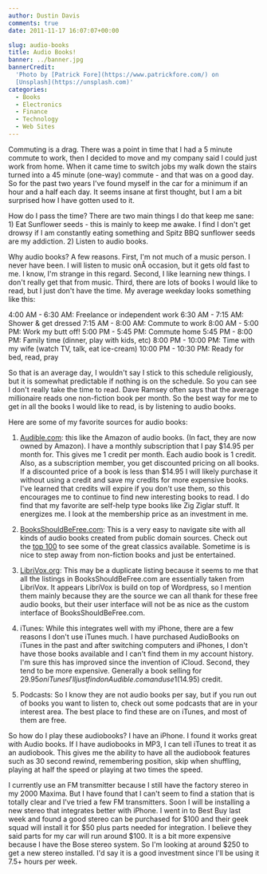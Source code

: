 ```yaml
---
author: Dustin Davis
comments: true
date: 2011-11-17 16:07:07+00:00

slug: audio-books
title: Audio Books!
banner: ../banner.jpg
bannerCredit:
  'Photo by [Patrick Fore](https://www.patrickfore.com/) on
  [Unsplash](https://unsplash.com)'
categories:
  - Books
  - Electronics
  - Finance
  - Technology
  - Web Sites
---
```


Commuting is a drag. There was a point in time that I had a 5 minute commute to
work, then I decided to move and my company said I could just work from home.
When it came time to switch jobs my walk down the stairs turned into a 45 minute
(one-way) commute - and that was on a good day. So for the past two years I've
found myself in the car for a minimum if an hour and a half each day. It seems
insane at first thought, but I am a bit surprised how I have gotten used to it.

How do I pass the time? There are two main things I do that keep me sane: 1) Eat
Sunflower seeds - this is mainly to keep me awake. I find I don't get drowsy if
I am constantly eating something and Spitz BBQ sunflower seeds are my
addiction. 2) Listen to audio books.

Why audio books? A few reasons. First, I'm not much of a music person. I never
have been. I will listen to music onÂ occasion, but it gets old fast to me. I
know, I'm strange in this regard. Second, I like learning new things. I don't
really get that from music. Third, there are lots of books I would like to read,
but I just don't have the time. My average weekday looks something like this:

4:00 AM - 6:30 AM: Freelance or independent work 6:30 AM - 7:15 AM: Shower & get
dressed 7:15 AM - 8:00 AM: Commute to work 8:00 AM - 5:00 PM: Work my butt off!
5:00 PM - 5:45 PM: Commute home 5:45 PM - 8:00 PM: Family time (dinner, play
with kids, etc) 8:00 PM - 10:00 PM: Time with my wife (watch TV, talk, eat
ice-cream) 10:00 PM - 10:30 PM: Ready for bed, read, pray

So that is an average day, I wouldn't say I stick to this schedule religiously,
but it is somewhat predictable if nothing is on the schedule. So you can see I
don't really take the time to read. Dave Ramsey often says that the average
millionaire reads one non-fiction book per month. So the best way for me to get
in all the books I would like to read, is by listening to audio books.

Here are some of my favorite sources for audio books:

1. [Audible.com](http://www.jdoqocy.com/click-1639684-10400420?sid=nerdydork):
   this like the Amazon of audio books. (In fact, they are now owned by Amazon).
   I have a monthly subscription that I pay
   $14.95 per month for. This gives me 1 credit per month. Each audio book is 1 credit. Also, as a subscription member, you get discounted pricing on all books. If a discounted price of a book is less than $14.95
   I will likely purchase it without using a credit and save my credits for more
   expensive books. I've learned that credits will expire if you don't use them,
   so this encourages me to continue to find new interesting books to read. I do
   find that my favorite are self-help type books like Zig Ziglar stuff. It
   energizes me. I look at the membership price as an investment in me.

2. [BooksShouldBeFree.com](http://www.booksshouldbefree.com/): This is a very
   easy to navigate site with all kinds of audio books created from public
   domain sources. Check out the
   [top 100](http://www.booksshouldbefree.com/Top_100) to see some of the great
   classics available. Sometime is is nice to step away from non-fiction books
   and just be entertained.

3. [LibriVox.org](http://librivox.org/): This may be a duplicate listing because
   it seems to me that all the listings in BooksShouldBeFree.com are essentially
   taken from LibriVox. It appears LibriVox is build on top of Wordpress, so I
   mention them mainly because they are the source we can all thank for these
   free audio books, but their user interface will not be as nice as the custom
   interface of BooksShouldBeFree.com.

4. iTunes: While this integrates well with my iPhone, there are a few reasons I
   don't use iTunes much. I have purchased AudioBooks on iTunes in the past and
   after switching computers and iPhones, I don't have those books available and
   I can't find them in my account history. I'm sure this has improved since the
   invention of iCloud. Second, they tend to be more expensive. Generally a book
   selling for $29.95 on iTunes I'll just find on Audible.com and use 1 ($14.95)
   credit.

5. Podcasts: So I know they are not audio books per say, but if you run out of
   books you want to listen to, check out some podcasts that are in your
   interest area. The best place to find these are on iTunes, and most of them
   are free.

So how do I play these audiobooks? I have an iPhone. I found it works great with
Audio books. If I have audiobooks in MP3, I can tell iTunes to treat it as an
audiobook. This gives me the ability to have all the audiobook features such as
30 second rewind, remembering position, skip when shuffling, playing at half the
speed or playing at two times the speed.

I currently use an FM transmitter because I still have the factory stereo in my
2000 Maxima. But I have found that I can't seem to find a station that is
totally clear and I've tried a few FM transmitters. Soon I will be installing a
new stereo that integrates better with iPhone. I went in to Best Buy last week
and found a good stereo can be purchased for
$100 and their geek squad will install it for $50 plus parts needed for
integration. I believe they said parts for my car will run around
$100. It is a bit more expensive because I have the Bose stereo system. So I'm looking at around $250
to get a new stereo installed. I'd say it is a good investment since I'll be
using it 7.5+ hours per week.
